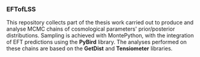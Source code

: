 ### EFTofLSS
This repository collects part of the thesis work carried out to produce and analyse MCMC chains of cosmological parameters' prior/posterior distributions. 
Sampling is achieved with MontePython, with the integration of EFT predictions using the __PyBird__ library. 
The analyses performed on these chains are based on the __GetDist__ and __Tensiometer__ libraries.
